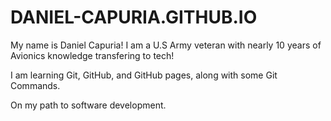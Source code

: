# DANIEL-CAPURIA.GITHUB.IO

My name is Daniel Capuria! I am a U.S Army veteran with nearly 10 years of Avionics knowledge transfering to tech!

I am learning Git, GitHub, and GitHub pages, along with some Git Commands.

On my path to software development.
